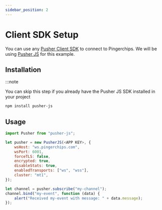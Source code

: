 ```yaml
---
sidebar_position: 2
---
```


# Client SDK Setup

You can use any [Pusher Client SDK](https://pusher.com/docs/channels/channels_libraries/libraries/) to connect to Pingerchips.
We will be using [Pusher JS](https://github.com/pusher/pusher-js?_gl=1*wjq8zd*_gcl_au*MTY2MTcxMTY3NC4xNjk1NzU0NTUz) for this example.

## Installation

:::note

You can skip this step if you already have the Pusher JS SDK installed in your project

```bash
npm install pusher-js
```

## Usage

```js
import Pusher from "pusher-js";

let pusher = new PusherJS(<APP KEY>, {
    wsHost: "ws.pingerchips.com",
    wsPort: 6001,
    forceTLS: false,
    encrypted: true,
    disableStats: true,
    enabledTransports: ["ws", "wss"],
    cluster: "mt1",
});

let channel = pusher.subscribe("my-channel");
channel.bind("my-event", function (data) {
    alert("Received my-event with message: " + data.message);
});
```
